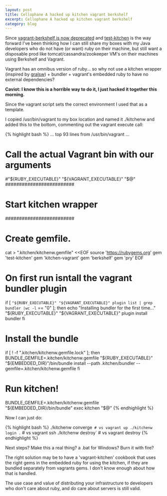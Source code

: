 ```yaml
---
layout: post
title: Cellophane A hacked up kitchen vagrant berkshelf
excerpt: Cellophane A hacked up kitchen vagrant berkshelf
category: blog
---
```


Since [vagrant-berkshelf is now deprecated](https://sethvargo.com/the-future-of-vagrant-berkshelf/) and [test-kitchen](http://kitchen.ci/) is the way forward I've been thinking how I can still share my boxes with my Java developers who do not have (or want) ruby on their machine, but still want a disposable prod like tomcat/cassandra/zookeeper VM's on their machines using Berkshelf and Vagrant.

Vagrant has an omnibus version of ruby... so why not use a kitchen wrapper (inspired by [gralsw](http://mrhaki.blogspot.com/2013/03/grails-goodness-using-wrapper-for.html)) + bundler + vagrant's embedded ruby to have no external dependencies?

**Caviot: I know this is a horrible way to do it, I just hacked it together this morning.**

Since the vagrant script sets the correct environment I used that as a template.

I copied /usr/bin/vagrant to my box location and named it ./kitchenw and added this to the bottom, commenting out the vagrant execute call:

{% highlight bash %}
... top 93 lines from /usr/bin/vagrant ...
# Call the actual Vagrant bin with our arguments
#"${RUBY_EXECUTABLE}" "${VAGRANT_EXECUTABLE}" "$@"
#########################
# Start kitchen wrapper #
#########################

# Create gemfile.
cat > ".kitchen/kitchenw.gemfile" <<EOF
source 'https://rubygems.org'
gem 'test-kitchen'
gem 'kitchen-vagrant'
gem 'berkshelf'
gem 'pry'
EOF
# On first run isntall the vagrant bundler plugin
if [ `"${RUBY_EXECUTABLE}" "${VAGRANT_EXECUTABLE}" plugin list | grep bundler |wc -l` == "0" ]; then
  echo "Installing bundler for the first time..."
  "${RUBY_EXECUTABLE}" "${VAGRANT_EXECUTABLE}" plugin install bundler
fi

# Install the bundle
if [ ! -f ".kitchen/kitchenw.gemfile.lock" ]; then
  BUNDLE_GEMFILE=.kitchen/kitchenw.gemfile "${RUBY_EXECUTABLE}" "${EMBEDDED_DIR}"/bin/bundle install --path .kitchen/bundler --gemfile=.kitchen/kitchenw.gemfile
fi

# Run kitchen!
BUNDLE_GEMFILE=.kitchen/kitchenw.gemfile "${EMBEDDED_DIR}/bin/bundle" exec kitchen "$@"
{% endhighlight %}

Now I can just do:

{% highlight bash %}
./kitchenw converge` # vs vagrant up
./kitchenw login .`  # vs vagrant ssh
./kitchenw destroy`  # vs vagrant destroy
{% endhighlight %}

Next steps? Make this a real thing? a .bat for Windows? Burn it with fire?

The right solution may be to have a 'vagrant-kitchen' cookbook that uses the right gems in the embedded ruby for using the kitchen, if they are bundled separately from vagrants gems. I don't know enough about how that is handled.

The use case and value of distributing your infrastructure to developers who don't care about ruby, and do care about servers is still valid.

